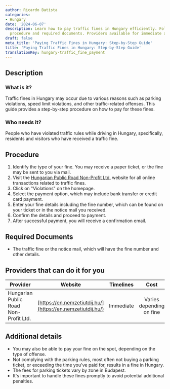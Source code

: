 ```yaml
---
author: Ricardo Batista
categories:
- Hungary
date: '2024-06-07'
description: Learn how to pay traffic fines in Hungary efficiently. Follow a detailed
  procedure and required documents. Providers available for immediate assistance.
draft: false
meta_title: 'Paying Traffic Fines in Hungary: Step-by-Step Guide'
title: 'Paying Traffic Fines in Hungary: Step-by-Step Guide'
translationKey: hungary-traffic_fine_payment
---
```



## Description
### What is it?
Traffic fines in Hungary may occur due to various reasons such as parking violations, speed limit violations, and other traffic-related offenses. This guide provides a step-by-step procedure on how to pay for these fines.

### Who needs it?
People who have violated traffic rules while driving in Hungary, specifically, residents and visitors who have received a traffic fine.

## Procedure
1. Identify the type of your fine. You may receive a paper ticket, or the fine may be sent to you via mail.
2. Visit the [Hungarian Public Road Non-Profit Ltd.](https://en.nemzetiutdij.hu/) website for all online transactions related to traffic fines.
3. Click on "Violations" on the homepage.
4. Select the payment option, which may include bank transfer or credit card payment.
5. Enter your fine details including the fine number, which can be found on your ticket or in the notice mail you received.
6. Confirm the details and proceed to payment. 
7. After successful payment, you will receive a confirmation email.

## Required Documents
- The traffic fine or the notice mail, which will have the fine number and other details.

## Providers that can do it for you

| Provider            |     Website                        |     Timelines    |       Cost       |
| ------------------- |  --------------------------------  |  :-------------: |  :-------------: |
| Hungarian Public Road Non-Profit Ltd.| [https://en.nemzetiutdij.hu/](https://en.nemzetiutdij.hu/)   |      Immediate      | Varies depending on fine |

## Additional details
- You may also be able to pay your fine on the spot, depending on the type of offense. 
- Not complying with the parking rules, most often not buying a parking ticket, or exceeding the time you've paid for, results in a fine in Hungary. 
- The fees for parking tickets vary by zone in Budapest.
- It's important to handle these fines promptly to avoid potential additional penalties.